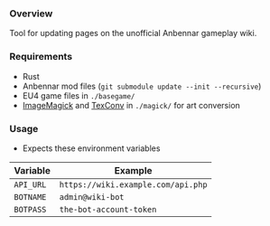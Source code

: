 ### Overview ###

Tool for updating pages on the unofficial Anbennar gameplay wiki.

### Requirements ###
- Rust
- Anbennar mod files (`git submodule update --init --recursive`)
- EU4 game files in `./basegame/`
- [ImageMagick](https://imagemagick.org) and [TexConv](https://github.com/Microsoft/DirectXTex/wiki/Texconv) in `./magick/` for art conversion

### Usage ###
- Expects these environment variables

| Variable   | Example                            |
|------------|------------------------------------|
| `API_URL`  | `https://wiki.example.com/api.php` |
| `BOTNAME`  | `admin@wiki-bot`                   |
| `BOTPASS`  | `the-bot-account-token`            |
